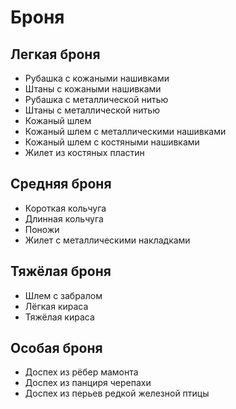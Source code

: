 Броня
===

Легкая броня
---
+ Рубашка с кожаными нашивками
+ Штаны с кожаными нашивками
+ Рубашка с металлической нитью
+ Штаны с металлической нитью
+ Кожаный шлем
+ Кожаный шлем с металлическими нашивками
+ Кожаный шлем с костяными нашивками
+ Жилет из костяных пластин

Средняя броня
---
+ Короткая кольчуга
+ Длинная кольчуга
+ Поножи
+ Жилет с металлическими накладками



Тяжёлая броня
---
+ Шлем с забралом
+ Лёгкая кираса
+ Тяжёлая кираса

Особая броня
---
+ Доспех из рёбер мамонта
+ Доспех из панциря черепахи
+ Доспех из перьев редкой железной птицы
